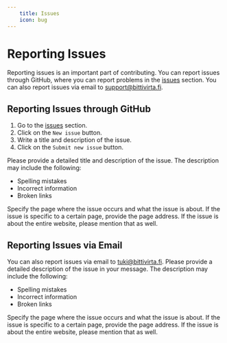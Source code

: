 ```yaml
---
    title: Issues
    icon: bug
---
```

# Reporting Issues

Reporting issues is an important part of contributing. You can report issues through GitHub, where you can report problems in the [issues](https://github.com/bittivirta/docs/issues) section. You can also report issues via email to [support@bittivirta.fi](mailto:support@bittivirta.fi).

## Reporting Issues through GitHub

1. Go to the [issues](https://github.com/bittivirta/docs/issues) section.
2. Click on the `New issue` button.
3. Write a title and description of the issue.
4. Click on the `Submit new issue` button.

Please provide a detailed title and description of the issue. The description may include the following:

- Spelling mistakes
- Incorrect information
- Broken links

Specify the page where the issue occurs and what the issue is about. If the issue is specific to a certain page, provide the page address. If the issue is about the entire website, please mention that as well.

## Reporting Issues via Email

You can also report issues via email to [tuki@bittivirta.fi](mailto:tuki@bittivirta.fi). Please provide a detailed description of the issue in your message. The description may include the following:

- Spelling mistakes
- Incorrect information
- Broken links

Specify the page where the issue occurs and what the issue is about. If the issue is specific to a certain page, provide the page address. If the issue is about the entire website, please mention that as well.
